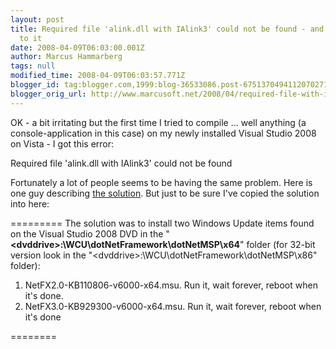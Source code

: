 ```yaml
---
layout: post
title: Required file 'alink.dll with IAlink3' could not be found - and the solution
  to it
date: 2008-04-09T06:03:00.001Z
author: Marcus Hammarberg
tags: null
modified_time: 2008-04-09T06:03:57.771Z
blogger_id: tag:blogger.com,1999:blog-36533086.post-6751370494112070271
blogger_orig_url: http://www.marcusoft.net/2008/04/required-file-with-ialink3-could-not-be.html
---
```



OK - a bit irritating but the first time I tried to compile ... well
anything (a console-application in this case) on my newly installed
Visual Studio 2008 on Vista - I got this error:

Required file 'alink.dll with IAlink3' could not be found

Fortunately a lot of people seems to be having the same problem. Here is
one guy describing <a
href="http://vladsnotes.hrybok.com/PermaLink,guid,c21d581f-9b92-41d8-8196-d8e4c05e7943.aspx"
target="_blank">the solution</a>. But just to be sure I've copied the
solution into here:

=========
The solution was to install two Windows Update items found on the Visual
Studio 2008 DVD in the
"**\<dvddrive\>:\WCU\dotNetFramework\dotNetMSP\x64**" folder (for 32-bit
version look in the "\<dvddrive\>:\WCU\dotNetFramework\dotNetMSP\x86"
folder):

1. NetFX2.0-KB110806-v6000-x64.msu. Run it, wait forever, reboot when
it's done.
2. NetFX3.0-KB929300-v6000-x64.msu. Run it, wait forever, reboot when
it's done

========
